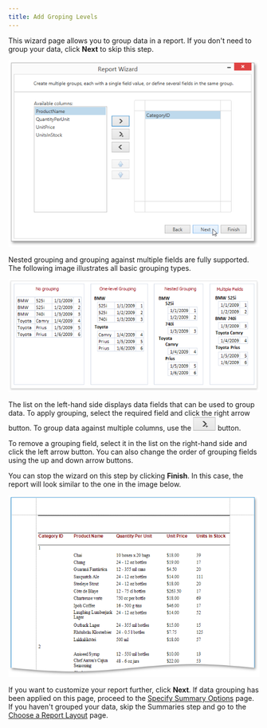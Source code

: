 ```yaml
---
title: Add Groping Levels
---
```

This wizard page allows you to group data in a report. If you don't need to group your data, click **Next** to skip this step.

![WPDDesigner_ReportWizard_AddGroupingLevels](../../../../../images/Img122888.png)

Nested grouping and grouping against multiple fields are fully supported. The following image illustrates all basic grouping types.

![Reports-GroupingConcept](../../../../../images/Img9139.png)

The list on the left-hand side displays data fields that can be used to group data. To apply grouping, select the required field and click the right arrow button. To group data against multiple columns, use the ![WPDDesigner_ReportWizard_MultiGroupButton](../../../../../images/Img122897.png) button.

To remove a grouping field, select it in the list on the right-hand side and click the left arrow button. You can also change the order of grouping fields using the up and down arrow buttons.

You can stop the wizard on this step by clicking **Finish**. In this case, the report will look similar to the one in the image below.

![ReportWizard_AddGrouping_Result](../../../../../images/Img122015.png)

If you want to customize your report further, click **Next**. If data grouping has been applied on this page, proceed to the [Specify Summary Options](../../../../../../interface-elements-for-desktop/articles/report-designer/report-designer-for-wpf/report-wizard/data-bound-report/specify-summary-options.md) page. If you haven't grouped your data, skip the Summaries step and go to the [Choose a Report Layout](../../../../../../interface-elements-for-desktop/articles/report-designer/report-designer-for-wpf/report-wizard/data-bound-report/choose-a-report-layout.md) page.